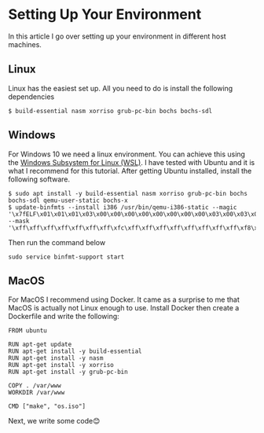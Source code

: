 # Setting Up Your Environment

In this article I go over setting up your environment in different host machines.

## Linux

Linux has the easiest set up. All you need to do is install the following dependencies

```
$ build-essential nasm xorriso grub-pc-bin bochs bochs-sdl
```

## Windows

For Windows 10 we need a linux environment. You can achieve this using the [Windows Subsystem for Linux (WSL)](https://docs.microsoft.com/en-us/windows/wsl/install-win10). I have tested with Ubuntu and it is what I recommend for this tutorial. After getting Ubuntu installed, install the following software.

```
$ sudo apt install -y build-essential nasm xorriso grub-pc-bin bochs bochs-sdl qemu-user-static bochs-x
$ update-binfmts --install i386 /usr/bin/qemu-i386-static --magic '\x7fELF\x01\x01\x01\x03\x00\x00\x00\x00\x00\x00\x00\x00\x03\x00\x03\x00\x01\x00\x00\x00' --mask '\xff\xff\xff\xff\xff\xff\xff\xfc\xff\xff\xff\xff\xff\xff\xff\xff\xf8\xff\xff\xff\xff\xff\xff\xff'

```
Then run the command below

```
sudo service binfmt-support start
```

## MacOS

For MacOS I recommend using Docker. It came as a surprise to me that MacOS is actually not Linux enough to use. Install Docker then create a Dockerfile and write the following:

```docker
FROM ubuntu

RUN apt-get update
RUN apt-get install -y build-essential
RUN apt-get install -y nasm
RUN apt-get install -y xorriso
RUN apt-get install -y grub-pc-bin

COPY . /var/www
WORKDIR /var/www

CMD ["make", "os.iso"]
```

Next, we  write some code😊

